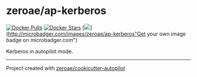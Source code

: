 # zeroae/ap-kerberos

[![Docker Pulls](https://img.shields.io/docker/pulls/zeroae/ap-kerberos.svg)][hub]
[![Docker Stars](https://img.shields.io/docker/stars/zeroae/ap-kerberos.svg)][hub]
[![](https://images.microbadger.com/badges/image/zeroae/ap-kerberos.svg)](http://microbadger.com/images/zeroae/ap-kerberos"Get your own image badge on microbadger.com")

[hub]: https://hub.docker.com/r/zeroae/ap-kerberos/

Kerberos in autopilot mode.

---
Project created with [zeroae/cookicutter-autopilot](https://github.com/zeroae/cookicutter-autopilot)
